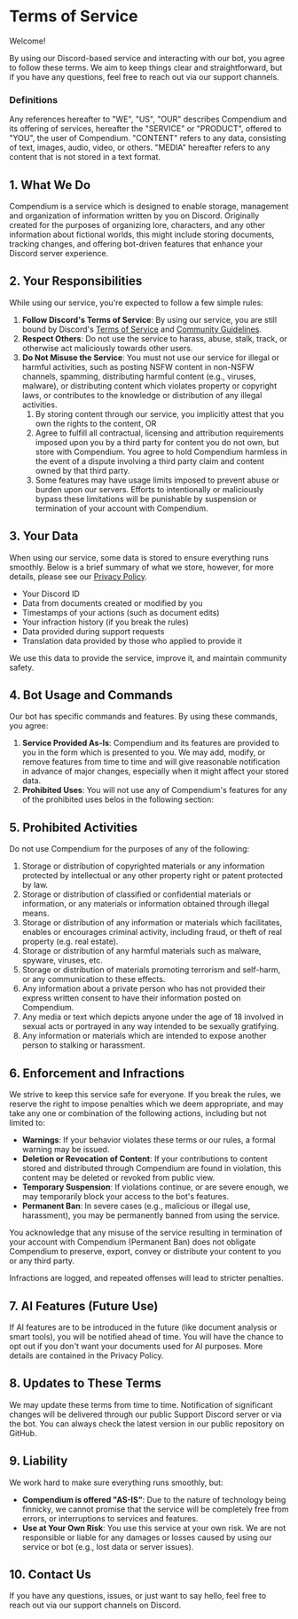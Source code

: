 # Terms of Service

Welcome!

By using our Discord-based service and interacting with our bot, you agree to follow these terms. We aim to keep things clear and straightforward, but if you have any questions, feel free to reach out via our support channels.

### Definitions

Any references hereafter to "WE", "US", "OUR" describes Compendium and its offering of services, hereafter the "SERVICE" or "PRODUCT", offered to "YOU", the user of Compendium. "CONTENT" refers to any data, consisting of text, images, audio, video, or others. "MEDIA" hereafter refers to any content that is not stored in a text format.

## 1. What We Do

Compendium is a service which is designed to enable storage, management and organization of information written by you on Discord. Originally created for the purposes of organizing lore, characters, and any other information about fictional worlds, this might include storing documents, tracking changes, and offering bot-driven features that enhance your Discord server experience.

## 2. Your Responsibilities

While using our service, you're expected to follow a few simple rules:

1. **Follow Discord's Terms of Service**: By using our service, you are still bound by Discord's [Terms of Service](https://discord.com/terms) and [Community Guidelines](https://discord.com/guidelines).
2. **Respect Others**: Do not use the service to harass, abuse, stalk, track, or otherwise act maliciously towards other users.
3. **Do Not Misuse the Service**: You must not use our service for illegal or harmful activities, such as posting NSFW content in non-NSFW channels, spamming, distributing harmful content (e.g., viruses, malware), or distributing content which violates property or copyright laws, or contributes to the knowledge or distribution of any illegal activities.
   1. By storing content through our service, you implicitly attest that you own the rights to the content, OR
   2. Agree to fulfill all contractual, licensing and attribution requirements imposed upon you by a third party for content you do not own, but store with Compendium. You agree to hold Compendium harmless in the event of a dispute involving a third party claim and content owned by that third party.
   3. Some features may have usage limits imposed to prevent abuse or burden upon our servers. Efforts to intentionally or maliciously bypass these limitations will be punishable by suspension or termination of your account with Compendium.

## 3. Your Data

When using our service, some data is stored to ensure everything runs smoothly. Below is a brief summary of what we store, however, for more details, please see our [Privacy Policy](https://github.com/Compendium-Discord-Bot/Legal-Stuff-We-Are-Required-To-Share/blob/main/PRIVACY-POLICY.md).

- Your Discord ID
- Data from documents created or modified by you
- Timestamps of your actions (such as document edits)
- Your infraction history (if you break the rules)
- Data provided during support requests
- Translation data provided by those who applied to provide it

We use this data to provide the service, improve it, and maintain community safety.

## 4. Bot Usage and Commands

Our bot has specific commands and features. By using these commands, you agree:

1. **Service Provided As-Is**: Compendium and its features are provided to you in the form which is presented to you. We may add, modify, or remove features from time to time and will give reasonable notification in advance of major changes, especially when it might affect your stored data.
2. **Prohibited Uses**: You will not use any of Compendium's features for any of the prohibited uses belos in the following section:

## 5. Prohibited Activities

Do not use Compendium for the purposes of any of the following:

1. Storage or distribution of copyrighted materials or any information protected by intellectual or any other property right or patent protected by law.
2. Storage or distribution of classified or confidential materials or information, or any materials or information obtained through illegal means.
3. Storage or distribution of any information or materials which facilitates, enables or encourages criminal activity, including fraud, or theft of real property (e.g. real estate).
4. Storage or distribution of any harmful materials such as malware, spyware, viruses, etc.
5. Storage or distribution of materials promoting terrorism and self-harm, or any communication to these effects.
6. Any information about a private person who has not provided their express written consent to have their information posted on Compendium.
7. Any media or text which depicts anyone under the age of 18 involved in sexual acts or portrayed in any way intended to be sexually gratifying.
8. Any information or materials which are intended to expose another person to stalking or harassment.

## 6. Enforcement and Infractions

We strive to keep this service safe for everyone. If you break the rules, we reserve the right to impose penalties which we deem appropriate, and may take any one or combination of the following actions, including but not limited to:

- **Warnings**: If your behavior violates these terms or our rules, a formal warning may be issued.
- **Deletion or Revocation of Content**: If your contributions to content stored and distributed through Compendium are found in violation, this content may be deleted or revoked from public view.
- **Temporary Suspension**: If violations continue, or are severe enough, we may temporarily block your access to the bot's features.
- **Permanent Ban**: In severe cases (e.g., malicious or illegal use, harassment), you may be permanently banned from using the service.

You acknowledge that any misuse of the service resulting in termination of your account with Compendium (Permanent Ban) does not obligate Compendium to preserve, export, convey or distribute your content to you or any third party.

Infractions are logged, and repeated offenses will lead to stricter penalties.

## 7. AI Features (Future Use)

If AI features are to be introduced in the future (like document analysis or smart tools), you will be notified ahead of time. You will have the chance to opt out if you don't want your documents used for AI purposes. More details are contained in the Privacy Policy.

## 8. Updates to These Terms

We may update these terms from time to time. Notification of significant changes will be delivered through our public Support Discord server or via the bot. You can always check the latest version in our public repository on GitHub.

## 9. Liability

We work hard to make sure everything runs smoothly, but:

- **Compendium is offered "AS-IS"**: Due to the nature of technology being finnicky, we cannot promise that the service will be completely free from errors, or interruptions to services and features.
- **Use at Your Own Risk**: You use this service at your own risk. We are not responsible or liable for any damages or losses caused by using our service or bot (e.g., lost data or server issues).

## 10. Contact Us

If you have any questions, issues, or just want to say hello, feel free to reach out via our support channels on Discord.
